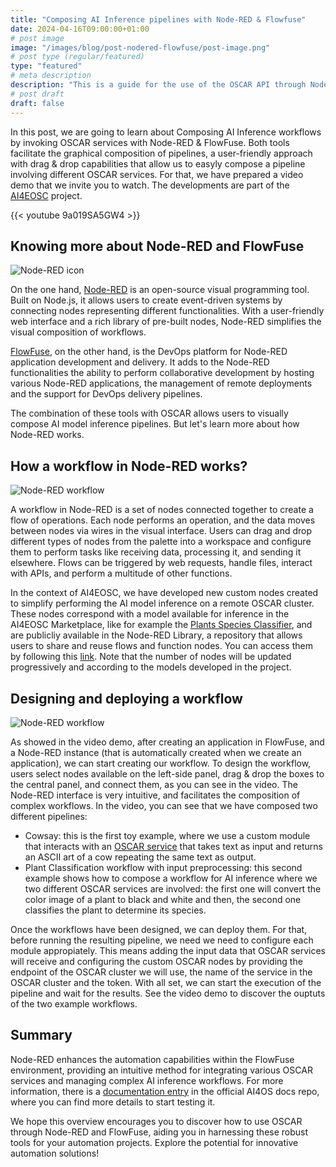 ```yaml
---
title: "Composing AI Inference pipelines with Node-RED & Flowfuse"
date: 2024-04-16T09:00:00+01:00
# post image
image: "/images/blog/post-nodered-flowfuse/post-image.png"
# post type (regular/featured)
type: "featured"
# meta description
description: "This is a guide for the use of the OSCAR API through Node-RED and FlowFuse."
# post draft
draft: false
---
```


In this post, we are going to learn about Composing AI Inference workflows by invoking OSCAR services with Node-RED & FlowFuse. Both tools facilitate the graphical composition of pipelines, a user-friendly approach with drag & drop capabilities that allow us to easyly compose a pipeline involving different OSCAR services. For that, we have prepared a video demo that we invite you to watch. The developments are part of the [AI4EOSC](https://ai4eosc.eu/) project. 

{{< youtube 9a019SA5GW4 >}}

## Knowing more about Node-RED and FlowFuse

![Node-RED icon](../../images/blog/post-nodered-flowfuse/node-red.png)

On the one hand, [Node-RED](https://nodered.org/) is an open-source visual programming tool. Built on Node.js, it allows users to create event-driven systems by connecting nodes representing different functionalities. With a user-friendly web interface and a rich library of pre-built nodes, Node-RED simplifies the visual composition of workflows. 

[FlowFuse](https://flowfuse.com/), on the other hand, is the DevOps platform for Node-RED application development and delivery. It adds to the Node-RED functionalities the ability to perform collaborative development by hosting various Node-RED applications, the management of remote deployments and the support for DevOps delivery pipelines. 

The combination of these tools with OSCAR allows users to visually compose AI model inference pipelines. But let's learn more about how Node-RED works.

## How a workflow in Node-RED works?

![Node-RED workflow](../../images/blog/post-nodered-flowfuse/example.png)

A workflow in Node-RED is a set of nodes connected together to create a flow of operations. Each node performs an operation, and the data moves between nodes via wires in the visual interface. Users can drag and drop different types of nodes from the palette into a workspace and configure them to perform tasks like receiving data, processing it, and sending it elsewhere. Flows can be triggered by web requests, handle files, interact with APIs, and perform a multitude of other functions.

In the context of AI4EOSC, we have developed new custom nodes created to simplify performing the AI model inference on a remote OSCAR cluster. These nodes correspond with a model available for inference in the AI4EOSC Marketplace, like for example the [Plants Species Classifier](https://dashboard.cloud.ai4eosc.eu/marketplace/modules/deep-oc-plants-classification-tf), and are publicliy available in the Node-RED Library, a repository that allows users to share and reuse flows and function nodes. You can access them by following this [link](https://flows.nodered.org/search?term=ai4eosc). Note that the number of nodes will be updated progressively and according to the models developed in the project.

## Designing and deploying a workflow 

![Node-RED workflow](../../images/blog/post-nodered-flowfuse/deploy.png)

As showed in the video demo, after creating an application in FlowFuse, and a Node-RED instance (that is automatically created when we create an application), we can start creating our workflow. To design the workflow, users select nodes available on the left-side panel, drag & drop the boxes to the central panel, and connect them, as you can see in the video. The Node-RED interface is very intuitive, and facilitates the composition of complex workflows. In the video, you can see that we have composed two different pipelines:

+ Cowsay: this is the first toy example, where we use a custom module that interacts with an [OSCAR service](https://github.com/grycap/oscar/tree/master/examples/cowsay) that takes text as input and returns an ASCII art of a cow repeating the same text as output.
+ Plant Classification workflow with input preprocessing: this second example shows how to compose a workflow for AI inference where we two different OSCAR services are involved: the first one will convert the color image of a plant to black and white and then, the second one classifies the plant to determine its species. 

Once the workflows have been designed, we can deploy them. For that, before running the resulting pipeline, we need we need to configure each module appropiately. This means adding the input data that OSCAR services will receive and configuring the custom OSCAR nodes by providing the endpoint of the OSCAR cluster we will use, the name of the service in the OSCAR cluster and the token. With all set, we can start the execution of the pipeline and wait for the results. See the video demo to discover the ouptuts of the two example workflows.

## Summary

Node-RED enhances the automation capabilities within the FlowFuse environment, providing an intuitive method for integrating various OSCAR services and managing complex AI inference workflows. For more information, there is a [documentation entry](https://docs.ai4os.eu/en/latest/user/howto/ai4-compose/flows.html) in the official AI4OS docs repo, where you can find more details to start testing it.

We hope this overview encourages you to discover how to use OSCAR through Node-RED and FlowFuse, aiding you in harnessing these robust tools for your automation projects. Explore the potential for innovative automation solutions!

















